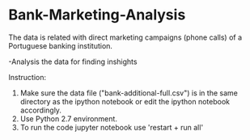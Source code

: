 # Bank-Marketing-Analysis
The data is related with direct marketing campaigns (phone calls) of a Portuguese banking institution. 

-Analysis the data for  finding inshights

Instruction: 
1. Make sure the data file ("bank-additional-full.csv") is in the same directory as the ipython notebook or edit the ipython notebook accordingly.
2. Use Python 2.7 environment.
3. To run the code jupyter notebook use 'restart + run all' 
